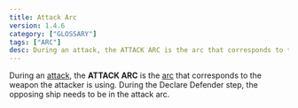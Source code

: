 ```yaml
---
title: Attack Arc
version: 1.4.6
category: ["GLOSSARY"]
tags: ["ARC"]
desc: During an attack, the ATTACK ARC is the arc that corresponds to the weapon the attacker is using. During the Declare Defender step, the opposing ship needs to be in the attack arc.
---
```


During an [attack](/rules/Attack), the **ATTACK ARC** is the [arc](/rules/Arc) that corresponds to the weapon the attacker is using. During the Declare Defender step, the opposing ship needs to be in the attack arc.
